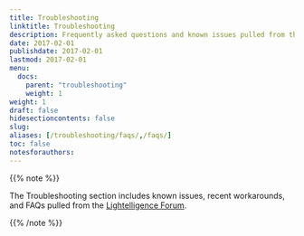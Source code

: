 ```yaml
---
title: Troubleshooting 
linktitle: Troubleshooting
description: Frequently asked questions and known issues pulled from the Lightelligence Forum.
date: 2017-02-01
publishdate: 2017-02-01
lastmod: 2017-02-01
menu:
  docs:
    parent: "troubleshooting"
    weight: 1
weight: 1	
draft: false
hidesectioncontents: false
slug:
aliases: [/troubleshooting/faqs/,/faqs/]
toc: false
notesforauthors:
---
```


{{% note %}}

The Troubleshooting section includes known issues, recent workarounds, and FAQs pulled from the [Lightelligence Forum][forum].

[forum]: https://lightelligence.io/

{{% /note %}}